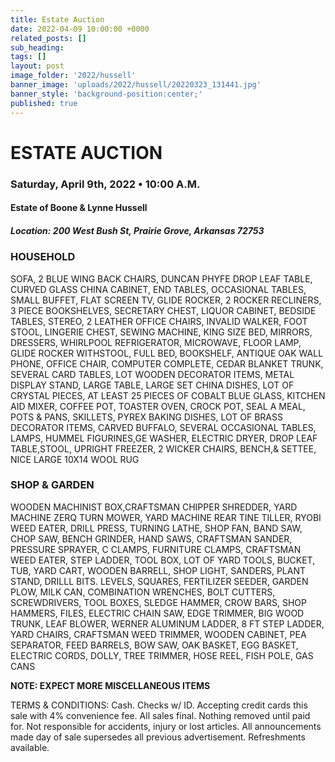 ```yaml
---
title: Estate Auction
date: 2022-04-09 10:00:00 +0000
related_posts: []
sub_heading:  
tags: []
layout: post
image_folder: '2022/hussell'
banner_image: 'uploads/2022/hussell/20220323_131441.jpg'
banner_style: 'background-position:center;'
published: true
---
```

# ESTATE AUCTION
### Saturday, April 9th, 2022 • 10:00 A.M.
#### Estate of Boone & Lynne Hussell

##### **Location:** 200 West Bush St, Prairie Grove, Arkansas 72753
<!--header-->

### HOUSEHOLD
SOFA, 2 BLUE WING BACK CHAIRS, DUNCAN PHYFE DROP LEAF TABLE, CURVED GLASS CHINA CABINET, END TABLES, OCCASIONAL TABLES, SMALL BUFFET, FLAT SCREEN TV, GLIDE ROCKER, 2 ROCKER RECLINERS, 3 PIECE BOOKSHELVES, SECRETARY CHEST, LIQUOR CABINET, BEDSIDE TABLES, STEREO, 2 LEATHER OFFICE CHAIRS, INVALID WALKER, FOOT STOOL, LINGERIE CHEST, SEWING MACHINE, KING SIZE BED, MIRRORS, DRESSERS, WHIRLPOOL REFRIGERATOR, MICROWAVE, FLOOR LAMP, GLIDE ROCKER WITHSTOOL, FULL BED, BOOKSHELF, ANTIQUE OAK WALL PHONE, OFFICE CHAIR, COMPUTER COMPLETE, CEDAR BLANKET TRUNK, SEVERAL CARD TABLES, LOT WOODEN DECORATOR ITEMS, METAL DISPLAY STAND, LARGE TABLE, LARGE SET CHINA DISHES, LOT OF CRYSTAL PIECES, AT LEAST 25 PIECES OF COBALT BLUE GLASS, KITCHEN AID MIXER, COFFEE POT, TOASTER OVEN, CROCK POT, SEAL A MEAL, POTS & PANS, SKILLETS, PYREX BAKING DISHES, LOT OF BRASS DECORATOR ITEMS, CARVED BUFFALO, SEVERAL OCCASIONAL TABLES, LAMPS, HUMMEL FIGURINES,GE WASHER, ELECTRIC DRYER, DROP LEAF TABLE,STOOL, UPRIGHT FREEZER, 2 WICKER CHAIRS, BENCH,& SETTEE, NICE LARGE 10X14 WOOL RUG

### SHOP & GARDEN
WOODEN MACHINIST BOX,CRAFTSMAN CHIPPER SHREDDER, YARD MACHINE ZERQ TURN MOWER, YARD MACHINE REAR TINE TILLER, RYOBI WEED EATER, DRILL PRESS, TURNING LATHE, SHOP FAN, BAND SAW, CHOP SAW, BENCH GRINDER, HAND SAWS, CRAFTSMAN SANDER, PRESSURE SPRAYER, C CLAMPS, FURNITURE CLAMPS, CRAFTSMAN WEED EATER, STEP LADDER, TOOL BOX, LOT OF YARD TOOLS, BUCKET, TUB, YARD CART, WOODEN BARRELL, SHOP LIGHT, SANDERS, PLANT STAND, DRILLL BITS. LEVELS, SQUARES, FERTILIZER SEEDER, GARDEN PLOW, MILK CAN, COMBINATION WRENCHES, BOLT CUTTERS, SCREWDRIVERS, TOOL BOXES, SLEDGE HAMMER, CROW BARS, SHOP HAMMERS, FILES, ELECTRIC CHAIN SAW, EDGE TRIMMER, BIG WOOD TRUNK, LEAF BLOWER, WERNER ALUMINUM LADDER, 8 FT STEP LADDER, YARD CHAIRS, CRAFTSMAN WEED TRIMMER, WOODEN CABINET, PEA SEPARATOR, FEED BARRELS, BOW SAW, OAK BASKET, EGG BASKET, ELECTRIC CORDS, DOLLY, TREE TRIMMER, HOSE REEL, FISH POLE, GAS CANS


__NOTE: EXPECT MORE MISCELLANEOUS ITEMS__

TERMS & CONDITIONS: Cash. Checks w/ ID. Accepting credit cards this sale with 4% convenience fee. All sales final. Nothing removed until paid for. Not responsible for accidents, injury or lost articles. All announcements made day of sale supersedes all previous advertisement. Refreshments available. 
